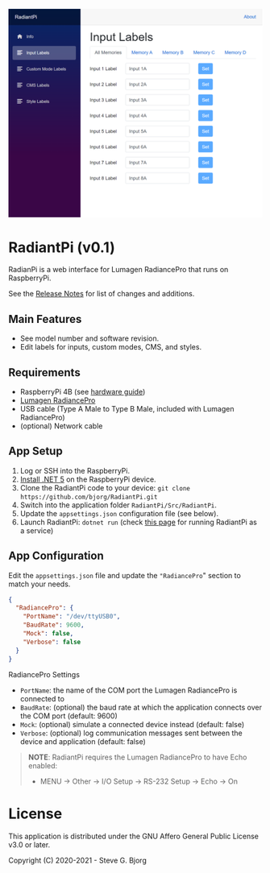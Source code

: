 ﻿![RadiantPi Input Labels](Docs/InputLabels.png)

# RadiantPi (v0.1)

RadianPi is a web interface for Lumagen RadiancePro that runs on RaspberryPi.

See the [Release Notes](Docs/ReleaseNotes.md) for list of changes and additions.

## Main Features

* See model number and software revision.
* Edit labels for inputs, custom modes, CMS, and styles.

## Requirements

* RaspberryPi 4B (see [hardware guide](Docs/Hardware.md))
* [Lumagen RadiancePro](http://www.lumagen.com/)
* USB cable (Type A Male to Type B Male, included with Lumagen RadiancePro)
* (optional) Network cable

## App Setup

1. Log or SSH into the RaspberryPi.
1. [Install .NET 5](https://www.petecodes.co.uk/install-and-use-microsoft-dot-net-5-with-the-raspberry-pi/) on the RaspberryPi device.
1. Clone the RadiantPi code to your device: `git clone https://github.com/bjorg/RadiantPi.git`
1. Switch into the application folder `RadiantPi/Src/RadiantPi`.
1. Update the `appsettings.json` configuration file (see below).
1. Launch RadiantPi: `dotnet run` (check [this page](https://thomaslevesque.com/2018/04/17/hosting-an-asp-net-core-2-application-on-a-raspberry-pi/) for running RadiantPi as a service)

## App Configuration

Edit the `appsettings.json` file and update the `"RadiancePro`" section to match your needs.
```json
{
  "RadiancePro": {
    "PortName": "/dev/ttyUSB0",
    "BaudRate": 9600,
    "Mock": false,
    "Verbose": false
  }
}
```

RadiancePro Settings
* `PortName`: the name of the COM port the Lumagen RadiancePro is connected to
* `BaudRate`: (optional) the baud rate at which the application connects over the COM port (default: 9600)
* `Mock`: (optional) simulate a connected device instead (default: false)
* `Verbose`: (optional) log communication messages sent between the device and application (default: false)

> **NOTE**: RadiantPi requires the Lumagen RadiancePro to have Echo enabled:
> * MENU → Other → I/O Setup → RS-232 Setup → Echo → On

# License

This application is distributed under the GNU Affero General Public License v3.0 or later.

Copyright (C) 2020-2021 - Steve G. Bjorg